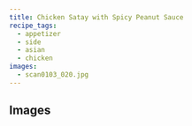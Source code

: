 ```yaml
---
title: Chicken Satay with Spicy Peanut Sauce
recipe_tags:
  - appetizer
  - side
  - asian
  - chicken
images: 
  - scan0103_020.jpg
---
```


## Images
